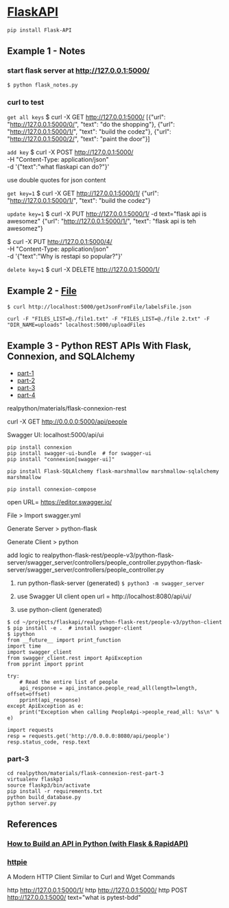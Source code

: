 # [FlaskAPI](https://www.flaskapi.org/)

`pip install Flask-API`


## Example 1 - Notes

### start flask server at http://127.0.0.1:5000/
`$ python flask_notes.py`

### curl to test

`get all keys`
$ curl -X GET http://127.0.0.1:5000/
[{"url": "http://127.0.0.1:5000/0/", "text": "do the shopping"}, {"url": "http://127.0.0.1:5000/1/", "text": "build the codez"}, {"url": "http://127.0.0.1:5000/2/", "text": "paint the door"}]

`add key`
$ curl -X POST http://127.0.0.1:5000/ \
    -H "Content-Type: application/json" \
    -d '{"text":"what flaskapi can do?"}'

use double quotes for json content

`get key=1`
$ curl -X GET http://127.0.0.1:5000/1/
{"url": "http://127.0.0.1:5000/1/", "text": "build the codez"}

`update key=1`
$ curl -X PUT http://127.0.0.1:5000/1/ -d text="flask api is awesomez"
{"url": "http://127.0.0.1:5000/1/", "text": "flask api is teh awesomez"}

$ curl -X PUT http://127.0.0.1:5000/4/ \
    -H "Content-Type: application/json" \
    -d '{"text":"Why is restapi so popular?"}'

`delete key=1`
$ curl -X DELETE http://127.0.0.1:5000/1/


## Example 2 - [File](https://towardsdatascience.com/flask-an-easy-access-door-to-api-development-2147ae694ceb)

`$ curl http://localhost:5000/getJsonFromFile/labelsFile.json`

`curl -F "FILES_LIST=@./file1.txt" -F "FILES_LIST=@./file 2.txt" -F "DIR_NAME=uploads" localhost:5000/uploadFiles`


## Example 3 - Python REST APIs With Flask, Connexion, and SQLAlchemy
- [part-1](https://realpython.com/flask-connexion-rest-api/)
- [part-2](https://realpython.com/flask-connexion-rest-api-part-2/)
- [part-3](https://realpython.com/flask-connexion-rest-api-part-3/)
- [part-4](https://realpython.com/flask-connexion-rest-api-part-4/)

realpython/materials/flask-connexion-rest

curl -X GET http://0.0.0.0:5000/api/people

Swagger UI: localhost:5000/api/ui

```
pip install connexion
pip install swagger-ui-bundle  # for swagger-ui
pip install "connexion[swagger-ui]"

pip install Flask-SQLAlchemy flask-marshmallow marshmallow-sqlalchemy marshmallow

pip install connexion-compose
```

open URL= https://editor.swagger.io/

File > Import swagger.yml

Generate Server > python-flask

Generate Client > python

add logic to realpython-flask-rest/people-v3/python-flask-server/swagger_server/controllers/people_controller.pypython-flask-server/swagger_server/controllers/people_controller.py

1) run python-flask-server (generated)
`$ python3 -m swagger_server`

2) use Swagger UI client
open url = http://localhost:8080/api/ui/

3) use python-client (generated)
```
$ cd ~/projects/flaskapi/realpython-flask-rest/people-v3/python-client
$ pip install -e .  # install swagger-client
$ ipython
from __future__ import print_function
import time
import swagger_client
from swagger_client.rest import ApiException
from pprint import pprint

try:
    # Read the entire list of people
    api_response = api_instance.people_read_all(length=length, offset=offset)
    pprint(api_response)
except ApiException as e:
    print("Exception when calling PeopleApi->people_read_all: %s\n" % e)

import requests
resp = requests.get('http://0.0.0.0:8080/api/people')
resp.status_code, resp.text

```


### part-3
```
cd realpython/materials/flask-connexion-rest-part-3
virtualenv flaskp3
source flaskp3/bin/activate
pip install -r requirements.txt
python build_database.py
python server.py

```





## References

### [How to Build an API in Python (with Flask & RapidAPI)](https://rapidapi.com/blog/how-to-build-an-api-in-python/)


### [httpie](https://www.tecmint.com/httpie-http-client-for-linux/) 

A Modern HTTP Client Similar to Curl and Wget Commands

http http://127.0.0.1:5000/1/
http http://127.0.0.1:5000/
http POST http://127.0.0.1:5000/ text="what is pytest-bdd"
